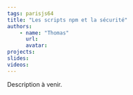 ```yaml
---
tags: parisjs64
title: "Les scripts npm et la sécurité"
authors:
    - name: "Thomas"
      url: 
      avatar: 
projects: 
slides: 
videos:
---
```

Description à venir.
